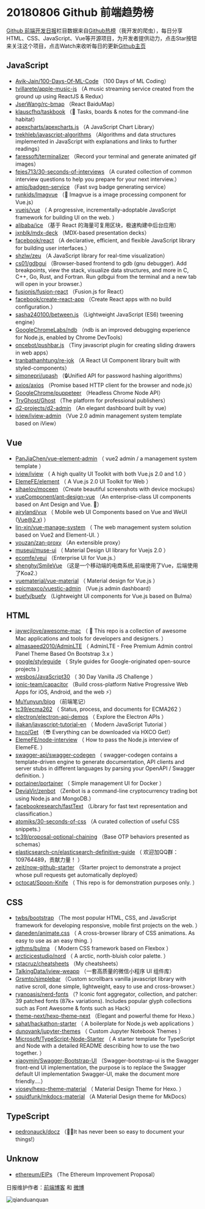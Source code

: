 # 20180806 Github 前端趋势榜

[Github 前端开发日报](http://caibaojian.com/c/news)栏目数据来自[Github热榜](http://news.caibaojian.com/)（我开发的爬虫），每日分享HTML、CSS、JavaScript、Vue等开源项目，为开发者提供动力，点击Star按钮来关注这个项目，点击Watch来收听每日的更新[Github主页](https://github.com/kujian/githubTrending)
## JavaScript

* [Avik-Jain/100-Days-Of-ML-Code](https://github.com/Avik-Jain/100-Days-Of-ML-Code) （100 Days of ML Coding）
* [tvillarete/apple-music-js](https://github.com/tvillarete/apple-music-js) （A music streaming service created from the ground up using ReactJS &amp; Redux）
* [JserWang/rc-bmap](https://github.com/JserWang/rc-bmap) （React BaiduMap）
* [klauscfhq/taskbook](https://github.com/klauscfhq/taskbook) （📓 Tasks, boards &amp; notes for the command-line habitat）
* [apexcharts/apexcharts.js](https://github.com/apexcharts/apexcharts.js) （A JavaScript Chart Library）
* [trekhleb/javascript-algorithms](https://github.com/trekhleb/javascript-algorithms) （Algorithms and data structures implemented in JavaScript with explanations and links to further readings）
* [faressoft/terminalizer](https://github.com/faressoft/terminalizer) （Record your terminal and generate animated gif images）
* [fejes713/30-seconds-of-interviews](https://github.com/fejes713/30-seconds-of-interviews) （A curated collection of common interview questions to help you prepare for your next interview.）
* [amio/badgen-service](https://github.com/amio/badgen-service) （Fast svg badge generating service）
* [runkids/Imagvue](https://github.com/runkids/Imagvue) （🎑 Imagvue is a image processing component for Vue.js）
* [vuejs/vue](https://github.com/vuejs/vue) （
        A progressive, incrementally-adoptable JavaScript framework for building UI on the web.
      ）
* [alibaba/ice](https://github.com/alibaba/ice) （基于 React 的海量可复用区块，极速构建中后台应用）
* [jxnblk/mdx-deck](https://github.com/jxnblk/mdx-deck) （MDX-based presentation decks）
* [facebook/react](https://github.com/facebook/react) （A declarative, efficient, and flexible JavaScript library for building user interfaces.）
* [shzlw/zeu](https://github.com/shzlw/zeu) （A JavaScript library for real-time visualization）
* [cs01/gdbgui](https://github.com/cs01/gdbgui) （Browser-based frontend to gdb (gnu debugger). Add breakpoints, view the stack, visualize data structures, and more in C, C++, Go, Rust, and Fortran. Run gdbgui from the terminal and a new tab will open in your browser.）
* [fusionjs/fusion-react](https://github.com/fusionjs/fusion-react) （Fusion.js for React）
* [facebook/create-react-app](https://github.com/facebook/create-react-app) （Create React apps with no build configuration.）
* [sasha240100/between.js](https://github.com/sasha240100/between.js) （Lightweight JavaScript (ES6) tweening engine）
* [GoogleChromeLabs/ndb](https://github.com/GoogleChromeLabs/ndb) （ndb is an improved debugging experience for Node.js, enabled by Chrome DevTools）
* [oncebot/pushbar.js](https://github.com/oncebot/pushbar.js) （Tiny javascript plugin for creating sliding drawers in web apps）
* [tranbathanhtung/re-jok](https://github.com/tranbathanhtung/re-jok) （A React UI Component library built with styled-components）
* [simonepri/upash](https://github.com/simonepri/upash) （🔒Unified API for password hashing algorithms）
* [axios/axios](https://github.com/axios/axios) （Promise based HTTP client for the browser and node.js）
* [GoogleChrome/puppeteer](https://github.com/GoogleChrome/puppeteer) （Headless Chrome Node API）
* [TryGhost/Ghost](https://github.com/TryGhost/Ghost) （The platform for professional publishers）
* [d2-projects/d2-admin](https://github.com/d2-projects/d2-admin) （An elegant dashboard built by vue）
* [iview/iview-admin](https://github.com/iview/iview-admin) （Vue 2.0 admin management system template based on iView）

## Vue

* [PanJiaChen/vue-element-admin](https://github.com/PanJiaChen/vue-element-admin) （
        vue2 admin / a management system template
      ）
* [iview/iview](https://github.com/iview/iview) （
        A high quality UI Toolkit with both Vue.js 2.0 and 1.0
      ）
* [ElemeFE/element](https://github.com/ElemeFE/element) （
        A Vue.js 2.0 UI Toolkit for Web
      ）
* [sihaelov/moceen](https://github.com/sihaelov/moceen) （Create beautiful screenshots with device mockups）
* [vueComponent/ant-design-vue](https://github.com/vueComponent/ant-design-vue) （An enterprise-class UI components based on Ant Design and Vue. 🐜）
* [airyland/vux](https://github.com/airyland/vux) （
        Mobile web UI Components based on Vue and WeUI (Vue@2.x)
      ）
* [lin-xin/vue-manage-system](https://github.com/lin-xin/vue-manage-system) （
        The web management system solution based on Vue2 and Element-UI.
      ）
* [youzan/zan-proxy](https://github.com/youzan/zan-proxy) （An extensible proxy）
* [museui/muse-ui](https://github.com/museui/muse-ui) （
        Material Design UI library for Vuejs 2.0
      ）
* [ecomfe/veui](https://github.com/ecomfe/veui) （Enterprise UI for Vue.js.）
* [shenghy/SmileVue](https://github.com/shenghy/SmileVue) （这是一个移动端的电商系统,前端使用了Vue，后端使用了Koa2.）
* [vuematerial/vue-material](https://github.com/vuematerial/vue-material) （
        Material design for Vue.js
      ）
* [epicmaxco/vuestic-admin](https://github.com/epicmaxco/vuestic-admin) （Vue.js admin dashboard）
* [buefy/buefy](https://github.com/buefy/buefy) （Lightweight UI components for Vue.js based on Bulma）

## HTML

* [jaywcjlove/awesome-mac](https://github.com/jaywcjlove/awesome-mac) （
         This repo is a collection of awesome Mac applications and tools for developers and designers.
      ）
* [almasaeed2010/AdminLTE](https://github.com/almasaeed2010/AdminLTE) （
        AdminLTE - Free Premium Admin control Panel Theme Based On Bootstrap 3.x
      ）
* [google/styleguide](https://github.com/google/styleguide) （
        Style guides for Google-originated open-source projects
      ）
* [wesbos/JavaScript30](https://github.com/wesbos/JavaScript30) （
        30 Day Vanilla JS Challenge
      ）
* [ionic-team/capacitor](https://github.com/ionic-team/capacitor) （Build cross-platform Native Progressive Web Apps for iOS, Android, and the web ⚡️）
* [MuYunyun/blog](https://github.com/MuYunyun/blog) （前端笔记）
* [tc39/ecma262](https://github.com/tc39/ecma262) （
        Status, process, and documents for ECMA262
      ）
* [electron/electron-api-demos](https://github.com/electron/electron-api-demos) （
        Explore the Electron APIs
      ）
* [iliakan/javascript-tutorial-en](https://github.com/iliakan/javascript-tutorial-en) （
        Modern JavaScript Tutorial 
      ）
* [hxco/Get](https://github.com/hxco/Get) （😎 Everything can be downloaded via HXCO Get!）
* [ElemeFE/node-interview](https://github.com/ElemeFE/node-interview) （
        How to pass the Node.js interview of ElemeFE.
      ）
* [swagger-api/swagger-codegen](https://github.com/swagger-api/swagger-codegen) （
        swagger-codegen contains a template-driven engine to generate documentation, API clients and server stubs in different languages by parsing your OpenAPI / Swagger definition.
      ）
* [portainer/portainer](https://github.com/portainer/portainer) （
        Simple management UI for Docker
      ）
* [DeviaVir/zenbot](https://github.com/DeviaVir/zenbot) （Zenbot is a command-line cryptocurrency trading bot using Node.js and MongoDB.）
* [facebookresearch/fastText](https://github.com/facebookresearch/fastText) （Library for fast text representation and classification.）
* [atomiks/30-seconds-of-css](https://github.com/atomiks/30-seconds-of-css) （A curated collection of useful CSS snippets.）
* [tc39/proposal-optional-chaining](https://github.com/tc39/proposal-optional-chaining) （Base OTP behaviors presented as schemas）
* [elasticsearch-cn/elasticsearch-definitive-guide](https://github.com/elasticsearch-cn/elasticsearch-definitive-guide) （
        欢迎加QQ群：109764489，贡献力量！
      ）
* [zeit/now-github-starter](https://github.com/zeit/now-github-starter) （Starter project to demonstrate a project whose pull requests get automatically deployed）
* [octocat/Spoon-Knife](https://github.com/octocat/Spoon-Knife) （
        This repo is for demonstration purposes only.
      ）

## CSS

* [twbs/bootstrap](https://github.com/twbs/bootstrap) （The most popular HTML, CSS, and JavaScript framework for developing responsive, mobile first projects on the web.
      ）
* [daneden/animate.css](https://github.com/daneden/animate.css) （
        A cross-browser library of CSS animations. As easy to use as an easy thing.
      ）
* [jgthms/bulma](https://github.com/jgthms/bulma) （
        Modern CSS framework based on Flexbox
      ）
* [arcticicestudio/nord](https://github.com/arcticicestudio/nord) （
        A arctic, north-bluish color palette.
      ）
* [rstacruz/cheatsheets](https://github.com/rstacruz/cheatsheets) （My cheatsheets）
* [TalkingData/iview-weapp](https://github.com/TalkingData/iview-weapp) （一套高质量的微信小程序 UI 组件库）
* [Grsmto/simplebar](https://github.com/Grsmto/simplebar) （Custom scrollbars vanilla javascript library with native scroll, done simple, lightweight, easy to use and cross-browser.）
* [ryanoasis/nerd-fonts](https://github.com/ryanoasis/nerd-fonts) （? Iconic font aggregator, collection, and patcher: 39 patched fonts (87k+ variations). Includes popular glyph collections such as Font Awesome &amp; fonts such as Hack）
* [theme-next/hexo-theme-next](https://github.com/theme-next/hexo-theme-next) （Elegant and powerful theme for Hexo.）
* [sahat/hackathon-starter](https://github.com/sahat/hackathon-starter) （
        A boilerplate for Node.js web applications
      ）
* [dunovank/jupyter-themes](https://github.com/dunovank/jupyter-themes) （
        Custom Jupyter Notebook Themes
      ）
* [Microsoft/TypeScript-Node-Starter](https://github.com/Microsoft/TypeScript-Node-Starter) （
        A starter template for TypeScript and Node with a detailed README describing how to use the two together.
      ）
* [xiaoymin/Swagger-Bootstrap-UI](https://github.com/xiaoymin/Swagger-Bootstrap-UI) （Swagger-bootstrap-ui is the Swagger front-end UI implementation, the purpose is to replace the Swagger default UI implementation Swagger-UI, make the document more friendly....）
* [viosey/hexo-theme-material](https://github.com/viosey/hexo-theme-material) （
        Material Design Theme for Hexo.
      ）
* [squidfunk/mkdocs-material](https://github.com/squidfunk/mkdocs-material) （A Material Design theme for MkDocs）

## TypeScript

* [pedronauck/docz](https://github.com/pedronauck/docz) （✍🏻It has never been so easy to document your things!）

## Unknow

* [ethereum/EIPs](https://github.com/ethereum/EIPs) （The Ethereum Improvement Proposal）


日报维护作者：[前端博客](http://caibaojian.com/) 和 [微博](http://caibaojian.com/go/weibo)

![qianduanquan](https://user-images.githubusercontent.com/3055447/38468989-651132ac-3b80-11e8-8e6b-15122322a9d7.png)